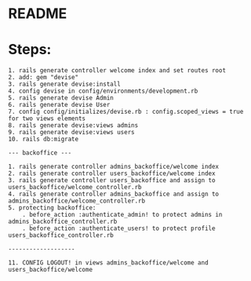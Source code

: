 # README

# Steps:

    1. rails generate controller welcome index and set routes root 
    2. add: gem "devise"
    3. rails generate devise:install
    4. config devise in config/environments/development.rb
    5. rails generate devise Admin
    6. rails generate devise User
    7. config config/initializes/devise.rb : config.scoped_views = true for two views elements
    8. rails generate devise:views admins
    9. rails generate devise:views users
    10. rails db:migrate

    --- backoffice ---

    1. rails generate controller admins_backoffice/welcome index
    2. rails generate controller users_backoffice/welcome index
    3. rails generate controller users_backoffice and assign to users_backoffice/welcome_controller.rb
    4. rails generate controller admins_backoffice and assign to admins_backoffice/welcome_controller.rb
    5. protecting backoffice:
        . before_action :authenticate_admin! to protect admins in admins_backoffice_controller.rb
        . before_action :authenticate_users! to protect profile users_backoffice_controller.rb
    
    -------------------

    11. CONFIG LOGOUT! in views admins_backoffice/welcome and users_backoffice/welcome
  


